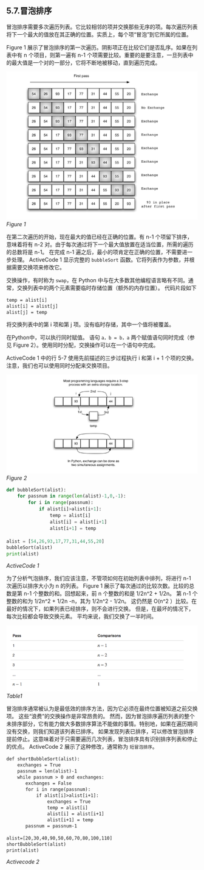 ## 5.7.冒泡排序

冒泡排序需要多次遍历列表。它比较相邻的项并交换那些无序的项。每次遍历列表将下一个最大的值放在其正确的位置。实质上，每个项“冒泡”到它所属的位置。

Figure 1 展示了冒泡排序的第一次遍历。阴影项正在比较它们是否乱序。如果在列表中有 n 个项目，则第一遍有 n-1 个项需要比较。重要的是要注意，一旦列表中的最大值是一个对的一部分，它将不断地被移动，直到遍历完成。

![5.7.冒泡排序.figure1](assets/5.7.%E5%86%92%E6%B3%A1%E6%8E%92%E5%BA%8F.figure1.png)
*Figure 1*

在第二次遍历的开始，现在最大的值已经在正确的位置。有 n-1 个项留下排序，意味着将有 n-2 对。由于每次通过将下一个最大值放置在适当位置，所需的遍历的总数将是 n-1。 在完成 n-1 遍之后，最小的项肯定在正确的位置，不需要进一步处理。 ActiveCode 1 显示完整的 `bubbleSort` 函数。它将列表作为参数，并根据需要交换项来修改它。

交换操作，有时称为 `swap`，在 Python 中与在大多数其他编程语言略有不同。通常，交换列表中的两个元素需要临时存储位置（额外的内存位置）。 代码片段如下

````
temp = alist[i]
alist[i] = alist[j]
alist[j] = temp
````

将交换列表中的第 i 项和第 j 项。没有临时存储，其中一个值将被覆盖。

在Python中，可以执行同时赋值。 语句 `a，b = b，a` 两个赋值语句同时完成（参见 Figure 2）。使用同时分配，交换操作可以在一个语句中完成。

ActiveCode 1 中的行 5-7 使用先前描述的三步过程执行 i 和第 i + 1 个项的交换。 注意，我们也可以使用同时分配来交换项目。

![5.7.冒泡排序.figure2](assets/5.7.%E5%86%92%E6%B3%A1%E6%8E%92%E5%BA%8F.figure2.png)
*Figure 2*

```` python
def bubbleSort(alist):
    for passnum in range(len(alist)-1,0,-1):
        for i in range(passnum):
            if alist[i]>alist[i+1]:
                temp = alist[i]
                alist[i] = alist[i+1]
                alist[i+1] = temp

alist = [54,26,93,17,77,31,44,55,20]
bubbleSort(alist)
print(alist)
````
*ActiveCode 1*

为了分析气泡排序，我们应该注意，不管项如何在初始列表中排列，将进行 n-1 次遍历以排序大小为 n 的列表。 Figure 1 展示了每次通过的比较次数。比较的总数是第 n-1 个整数的和。回想起来，前 n 个整数的和是 1/2n^2 + 1/2n。 第 n-1 个整数的和为 1/2n^2 + 1/2n -n，其为 1/2n^2 - 1/2n。 这仍然是 O(n^2 ）比较。在最好的情况下，如果列表已经排序，则不会进行交换。 但是，在最坏的情况下，每次比较都会导致交换元素。 平均来说，我们交换了一半时间。

![5.7.冒泡排序.table1](assets/5.7.%E5%86%92%E6%B3%A1%E6%8E%92%E5%BA%8F.table1.png)
*Table1*

冒泡排序通常被认为是最低效的排序方法，因为它必须在最终位置被知道之前交换项。 这些“浪费”的交换操作是非常昂贵的。 然而，因为冒泡排序遍历列表的整个未排序部分，它有能力做大多数排序算法不能做的事情。特别地，如果在遍历期间没有交换，则我们知道该列表已排序。 如果发现列表已排序，可以修改冒泡排序提前停止。这意味着对于只需要遍历几次列表，冒泡排序具有识别排序列表和停止的优点。 ActiveCode 2 展示了这种修改，通常称为 `短冒泡排序`。

````
def shortBubbleSort(alist):
    exchanges = True
    passnum = len(alist)-1
    while passnum > 0 and exchanges:
       exchanges = False
       for i in range(passnum):
           if alist[i]>alist[i+1]:
               exchanges = True
               temp = alist[i]
               alist[i] = alist[i+1]
               alist[i+1] = temp
       passnum = passnum-1

alist=[20,30,40,90,50,60,70,80,100,110]
shortBubbleSort(alist)
print(alist)
````
*Activecode 2*

